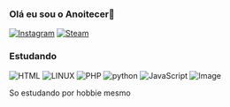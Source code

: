 
### Olá eu sou o Anoitecer👋

[![Instagram](https://img.shields.io/badge/Instagram-E4405F?style=for-the-badge&logo=instagram&logoColor=white
)](https://www.instagram.com/gabrielandreoti/)
[![Steam](https://img.shields.io/badge/Steam-000000?style=for-the-badge&logo=steam&logoColor=white
)](https://steamcommunity.com/profiles/76561198992786774/)

### Estudando

![HTML](https://img.shields.io/badge/HTML-239120?style=for-the-badge&logo=html5&logoColor=white
) 
![LINUX](https://img.shields.io/badge/Ubuntu-E95420?style=for-the-badge&logo=ubuntu&logoColor=white
)
![PHP](https://img.shields.io/badge/PHP-777BB4?style=for-the-badge&logo=php&logoColor=white
)
![python](https://img.shields.io/badge/Python-14354C?style=for-the-badge&logo=python&logoColor=white
)
![JavaScript](https://img.shields.io/badge/JavaScript-323330?style=for-the-badge&logo=javascript&logoColor=F7DF1E
)
![Image](https://github.com/user-attachments/assets/97d8c585-1a1b-4c2b-9630-d325489e6019)

So estudando por hobbie mesmo 
